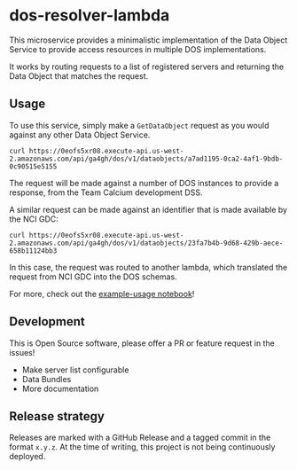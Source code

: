 # dos-resolver-lambda

This microservice provides a minimalistic implementation of the Data Object
Service to provide access resources in multiple DOS implementations.

It works by routing requests to a list of registered servers and returning
the Data Object that matches the request.


## Usage

To use this service, simply make a `GetDataObject` request as you would
against any other Data Object Service.

`curl https://0eofs5xr08.execute-api.us-west-2.amazonaws.com/api/ga4gh/dos/v1/dataobjects/a7ad1195-0ca2-4af1-9bdb-0c90515e5155`

The request will be made against a number of DOS instances to provide
a response, from the Team Calcium development DSS.

A similar request can be made against an identifier that is made available
by the NCI GDC:

`curl https://0eofs5xr08.execute-api.us-west-2.amazonaws.com/api/ga4gh/dos/v1/dataobjects/23fa7b4b-9d68-429b-aece-658b11124bb3`

In this case, the request was routed to another lambda, which translated
the request from NCI GDC into the DOS schemas.

For more, check out the [example-usage notebook](example-usage.ipynb)!

## Development

This is Open Source software, please offer a PR or feature request in the issues!

* Make server list configurable
* Data Bundles
* More documentation

## Release strategy

Releases are marked with a GitHub Release and a tagged commit in the format `x.y.z`. At the time of writing, this project
is not being continuously deployed.
